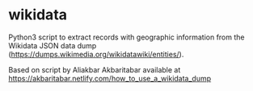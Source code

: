 # wikidata

Python3 script to extract records with geographic information from the Wikidata JSON data dump (https://dumps.wikimedia.org/wikidatawiki/entities/).

Based on script by Aliakbar Akbaritabar available at https://akbaritabar.netlify.com/how_to_use_a_wikidata_dump
